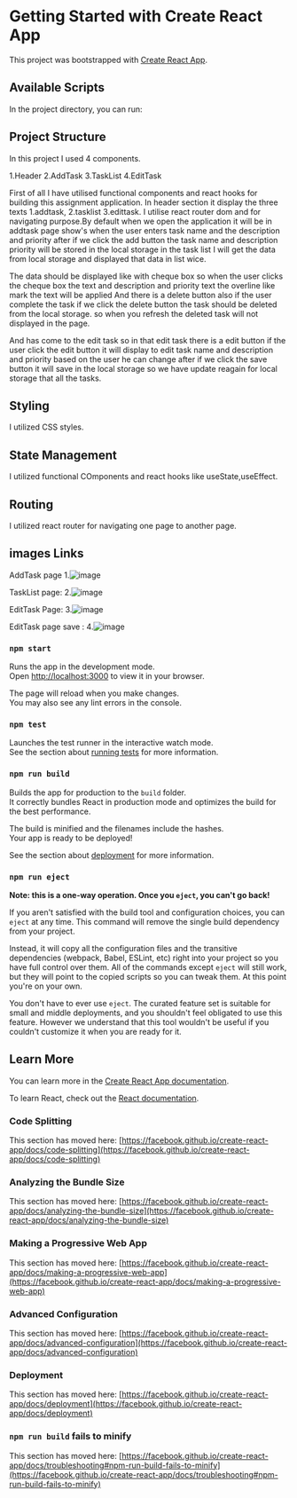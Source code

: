 # Getting Started with Create React App

This project was bootstrapped with [Create React App](https://github.com/facebook/create-react-app).

## Available Scripts

In the project directory, you can run:


## Project Structure
In this project I used 4 components.

1.Header
2.AddTask
3.TaskList
4.EditTask
 
First of all I have utilised functional components and react hooks for building this assignment application. In header section it display the three texts 1.addtask, 2.tasklist 3.edittask. I utilise react router dom and for navigating purpose.By default when we open the application it will be in addtask page show's when the user enters task name and the description and priority after if we click the add button the task name and description priority will be stored in the local storage in the task list I will get the data from local storage and  displayed that data  in list wice.

The data should be displayed like with cheque box so when the user clicks the cheque box the text and description and priority text the overline like mark the text  will be applied And there is a delete button also if the user complete the task if we click the delete button the task should be deleted from the local storage. so when you refresh the deleted task will not displayed in the page.

And has come to the edit task so in that edit task there is a edit button if the user click the edit button it will display to edit task name and description and priority based on the user he can change after if we click the save button it will save in the local storage so we have update reagain for local storage that all the tasks.

## Styling
I utilized CSS styles.

## State Management
I utilized functional COmponents and react hooks like useState,useEffect.

## Routing
I utilized react router for navigating one page to another page.

## images Links

AddTask page
1.![image](https://github.com/Spraveen111/acla/assets/121080561/193b96b0-e895-48aa-86d2-2951ed669d5c)

TaskList page:
2.![image](https://github.com/Spraveen111/acla/assets/121080561/87559d19-54d7-4581-9767-cd53f43523ee)

EditTask Page:
3.![image](https://github.com/Spraveen111/acla/assets/121080561/b24363e1-a2d7-45a4-9e53-62b6306d25be)


EditTask page save :
4.![image](https://github.com/Spraveen111/acla/assets/121080561/c3e3b3a0-d72a-4e5e-9051-213d3c5e41b6)



### `npm start`

Runs the app in the development mode.\
Open [http://localhost:3000](http://localhost:3000) to view it in your browser.

The page will reload when you make changes.\
You may also see any lint errors in the console.

### `npm test`

Launches the test runner in the interactive watch mode.\
See the section about [running tests](https://facebook.github.io/create-react-app/docs/running-tests) for more information.

### `npm run build`

Builds the app for production to the `build` folder.\
It correctly bundles React in production mode and optimizes the build for the best performance.

The build is minified and the filenames include the hashes.\
Your app is ready to be deployed!

See the section about [deployment](https://facebook.github.io/create-react-app/docs/deployment) for more information.

### `npm run eject`

**Note: this is a one-way operation. Once you `eject`, you can't go back!**

If you aren't satisfied with the build tool and configuration choices, you can `eject` at any time. This command will remove the single build dependency from your project.

Instead, it will copy all the configuration files and the transitive dependencies (webpack, Babel, ESLint, etc) right into your project so you have full control over them. All of the commands except `eject` will still work, but they will point to the copied scripts so you can tweak them. At this point you're on your own.

You don't have to ever use `eject`. The curated feature set is suitable for small and middle deployments, and you shouldn't feel obligated to use this feature. However we understand that this tool wouldn't be useful if you couldn't customize it when you are ready for it.

## Learn More

You can learn more in the [Create React App documentation](https://facebook.github.io/create-react-app/docs/getting-started).

To learn React, check out the [React documentation](https://reactjs.org/).

### Code Splitting

This section has moved here: [https://facebook.github.io/create-react-app/docs/code-splitting](https://facebook.github.io/create-react-app/docs/code-splitting)

### Analyzing the Bundle Size

This section has moved here: [https://facebook.github.io/create-react-app/docs/analyzing-the-bundle-size](https://facebook.github.io/create-react-app/docs/analyzing-the-bundle-size)

### Making a Progressive Web App

This section has moved here: [https://facebook.github.io/create-react-app/docs/making-a-progressive-web-app](https://facebook.github.io/create-react-app/docs/making-a-progressive-web-app)

### Advanced Configuration

This section has moved here: [https://facebook.github.io/create-react-app/docs/advanced-configuration](https://facebook.github.io/create-react-app/docs/advanced-configuration)

### Deployment

This section has moved here: [https://facebook.github.io/create-react-app/docs/deployment](https://facebook.github.io/create-react-app/docs/deployment)

### `npm run build` fails to minify

This section has moved here: [https://facebook.github.io/create-react-app/docs/troubleshooting#npm-run-build-fails-to-minify](https://facebook.github.io/create-react-app/docs/troubleshooting#npm-run-build-fails-to-minify)
